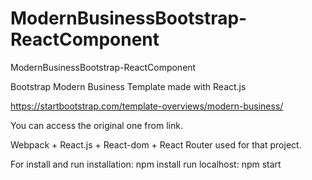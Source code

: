 # ModernBusinessBootstrap-ReactComponent
ModernBusinessBootstrap-ReactComponent

Bootstrap Modern Business Template made with React.js 

https://startbootstrap.com/template-overviews/modern-business/

You can access the original one from link. 

Webpack + React.js + React-dom + React Router used for that project. 

For install and run 
installation:
npm install 
run localhost:
npm start 
